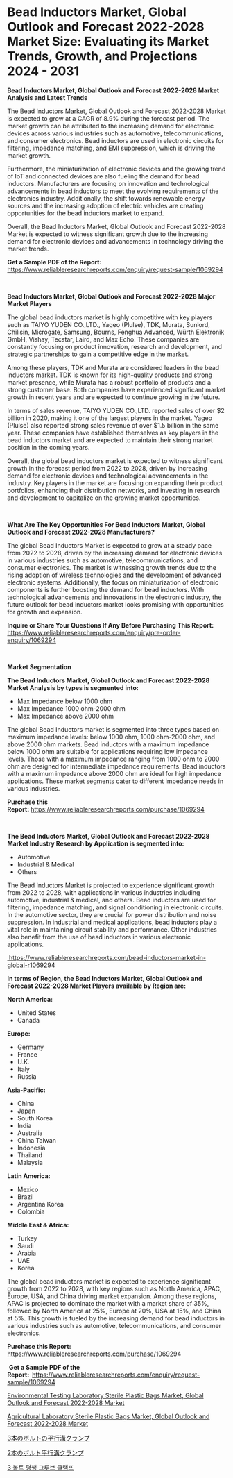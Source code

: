 <p><h1>Bead Inductors Market, Global Outlook and Forecast 2022-2028 Market Size: Evaluating its Market Trends, Growth, and Projections 2024 - 2031</h1></p><p><strong>Bead Inductors Market, Global Outlook and Forecast 2022-2028 Market Analysis and Latest Trends</strong></p>
<p><p>The Bead Inductors Market, Global Outlook and Forecast 2022-2028 Market is expected to grow at a CAGR of 8.9% during the forecast period. The market growth can be attributed to the increasing demand for electronic devices across various industries such as automotive, telecommunications, and consumer electronics. Bead inductors are used in electronic circuits for filtering, impedance matching, and EMI suppression, which is driving the market growth.</p><p>Furthermore, the miniaturization of electronic devices and the growing trend of IoT and connected devices are also fueling the demand for bead inductors. Manufacturers are focusing on innovation and technological advancements in bead inductors to meet the evolving requirements of the electronics industry. Additionally, the shift towards renewable energy sources and the increasing adoption of electric vehicles are creating opportunities for the bead inductors market to expand.</p><p>Overall, the Bead Inductors Market, Global Outlook and Forecast 2022-2028 Market is expected to witness significant growth due to the increasing demand for electronic devices and advancements in technology driving the market trends.</p></p>
<p><strong>Get a Sample PDF of the Report:&nbsp;</strong> <a href="https://www.reliableresearchreports.com/enquiry/request-sample/1069294">https://www.reliableresearchreports.com/enquiry/request-sample/1069294</a></p>
<p>&nbsp;</p>
<p><strong>Bead Inductors Market, Global Outlook and Forecast 2022-2028 Major Market Players</strong></p>
<p><p>The global bead inductors market is highly competitive with key players such as TAIYO YUDEN CO.,LTD., Yageo (Plulse), TDK, Murata, Sunlord, Chilisin, Microgate, Samsung, Bourns, Fenghua Advanced, Würth Elektronik GmbH, Vishay, Tecstar, Laird, and Max Echo. These companies are constantly focusing on product innovation, research and development, and strategic partnerships to gain a competitive edge in the market.</p><p>Among these players, TDK and Murata are considered leaders in the bead inductors market. TDK is known for its high-quality products and strong market presence, while Murata has a robust portfolio of products and a strong customer base. Both companies have experienced significant market growth in recent years and are expected to continue growing in the future.</p><p>In terms of sales revenue, TAIYO YUDEN CO.,LTD. reported sales of over $2 billion in 2020, making it one of the largest players in the market. Yageo (Plulse) also reported strong sales revenue of over $1.5 billion in the same year. These companies have established themselves as key players in the bead inductors market and are expected to maintain their strong market position in the coming years.</p><p>Overall, the global bead inductors market is expected to witness significant growth in the forecast period from 2022 to 2028, driven by increasing demand for electronic devices and technological advancements in the industry. Key players in the market are focusing on expanding their product portfolios, enhancing their distribution networks, and investing in research and development to capitalize on the growing market opportunities.</p></p>
<p>&nbsp;</p>
<p><strong>What Are The Key Opportunities For Bead Inductors Market, Global Outlook and Forecast 2022-2028 Manufacturers?</strong></p>
<p><p>The global Bead Inductors Market is expected to grow at a steady pace from 2022 to 2028, driven by the increasing demand for electronic devices in various industries such as automotive, telecommunications, and consumer electronics. The market is witnessing growth trends due to the rising adoption of wireless technologies and the development of advanced electronic systems. Additionally, the focus on miniaturization of electronic components is further boosting the demand for bead inductors. With technological advancements and innovations in the electronic industry, the future outlook for bead inductors market looks promising with opportunities for growth and expansion.</p></p>
<p><strong>Inquire or Share Your Questions If Any Before Purchasing This Report:</strong> <a href="https://www.reliableresearchreports.com/enquiry/pre-order-enquiry/1069294">https://www.reliableresearchreports.com/enquiry/pre-order-enquiry/1069294</a></p>
<p>&nbsp;</p>
<p><strong>Market Segmentation</strong></p>
<p><strong>The Bead Inductors Market, Global Outlook and Forecast 2022-2028 Market Analysis by types is segmented into:</strong></p>
<p><ul><li>Max Impedance below 1000 ohm</li><li>Max Impedance 1000 ohm-2000 ohm</li><li>Max Impedance above 2000 ohm</li></ul></p>
<p><p>The global Bead Inductors market is segmented into three types based on maximum impedance levels: below 1000 ohm, 1000 ohm-2000 ohm, and above 2000 ohm markets. Bead inductors with a maximum impedance below 1000 ohm are suitable for applications requiring low impedance levels. Those with a maximum impedance ranging from 1000 ohm to 2000 ohm are designed for intermediate impedance requirements. Bead inductors with a maximum impedance above 2000 ohm are ideal for high impedance applications. These market segments cater to different impedance needs in various industries.</p></p>
<p><strong>Purchase this Report:&nbsp;</strong><a href="https://www.reliableresearchreports.com/purchase/1069294">https://www.reliableresearchreports.com/purchase/1069294</a></p>
<p>&nbsp;</p>
<p><strong>The Bead Inductors Market, Global Outlook and Forecast 2022-2028 Market Industry Research by Application is segmented into:</strong></p>
<p><ul><li>Automotive</li><li>Industrial & Medical</li><li>Others</li></ul></p>
<p><p>The Bead Inductors Market is projected to experience significant growth from 2022 to 2028, with applications in various industries including automotive, industrial & medical, and others. Bead inductors are used for filtering, impedance matching, and signal conditioning in electronic circuits. In the automotive sector, they are crucial for power distribution and noise suppression. In industrial and medical applications, bead inductors play a vital role in maintaining circuit stability and performance. Other industries also benefit from the use of bead inductors in various electronic applications.</p></p>
<p><a href="https://www.reliableresearchreports.com/bead-inductors-market-in-global-r1069294">&nbsp;https://www.reliableresearchreports.com/bead-inductors-market-in-global-r1069294</a></p>
<p><strong>In terms of Region, the Bead Inductors Market, Global Outlook and Forecast 2022-2028 Market Players available by Region are:</strong></p>
<p>
    <p> <strong> North America: </strong>
        <ul>
            <li>United States</li>
            <li>Canada</li>
        </ul>
        </p> 
    <p> <strong> Europe: </strong>
        <ul>
            <li>Germany</li>
            <li>France</li>
            <li>U.K.</li>
            <li>Italy</li>
            <li>Russia</li>
        </ul>
        </p> 
    <p> <strong> Asia-Pacific: </strong>
        <ul>
            <li>China</li>
            <li>Japan</li>
            <li>South Korea</li>
            <li>India</li>
            <li>Australia</li>
            <li>China Taiwan</li>
            <li>Indonesia</li>
            <li>Thailand</li>
            <li>Malaysia</li>
        </ul>
        </p> 
    <p> <strong> Latin America: </strong>
        <ul>
            <li>Mexico</li>
            <li>Brazil</li>
            <li>Argentina Korea</li>
            <li>Colombia</li>
        </ul>
        </p> 
    <p> <strong> Middle East & Africa: </strong>
        <ul>
            <li>Turkey</li>
            <li>Saudi</li>
            <li>Arabia</li>
            <li>UAE</li>
            <li>Korea</li>
        </ul>
    </p>
    </p>
<p><p>The global bead inductors market is expected to experience significant growth from 2022 to 2028, with key regions such as North America, APAC, Europe, USA, and China driving market expansion. Among these regions, APAC is projected to dominate the market with a market share of 35%, followed by North America at 25%, Europe at 20%, USA at 15%, and China at 5%. This growth is fueled by the increasing demand for bead inductors in various industries such as automotive, telecommunications, and consumer electronics.</p></p>
<p><strong>Purchase this Report: </strong><a href="https://www.reliableresearchreports.com/purchase/1069294">https://www.reliableresearchreports.com/purchase/1069294</a></p>
<p>&nbsp;<strong>Get a Sample PDF of the Report:&nbsp;&nbsp;</strong><a href="https://www.reliableresearchreports.com/enquiry/request-sample/1069294">https://www.reliableresearchreports.com/enquiry/request-sample/1069294</a></p>
<p><strong></strong></p>
<p><p><a href="https://github.com/DeonteStanton2023/Market-Research-Report-List-1/blob/main/environmental-testing-laboratory-sterile-plastic-bags-market-global-outlook-and-forecast-2022-2028-market.md">Environmental Testing Laboratory Sterile Plastic Bags Market, Global Outlook and Forecast 2022-2028 Market</a></p><p><a href="https://github.com/Glendatilghmankmgz0rbhwpy/Market-Research-Report-List-2/blob/main/agricultural-laboratory-sterile-plastic-bags-market-global-outlook-and-forecast-2022-2028-market.md">Agricultural Laboratory Sterile Plastic Bags Market, Global Outlook and Forecast 2022-2028 Market</a></p><p><a href="https://github.com/mm14022023/Market-Research-Report-List-1/blob/main/806100492641.md">3本のボルトの平行溝クランプ</a></p><p><a href="https://github.com/EmoryYundt1935/Market-Research-Report-List-1/blob/main/567580992640.md">2本のボルト平行溝クランプ</a></p><p><a href="https://github.com/fernandotryO5lson96765/Market-Research-Report-List-1/blob/main/159567992636.md">3 볼트 평행 그루브 클램프</a></p></p>